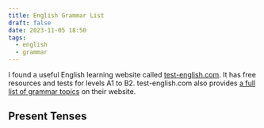```yaml
---
title: English Grammar List
draft: false
date: 2023-11-05 18:50
tags:
  - english
  - grammar
---
```


I found a useful English learning website called [test-english.com](https://test-english.com/). It has free resources and tests for levels A1 to B2. test-english.com also provides [a full list of grammar topics](https://test-english.com/grammar-points/contents/) on their website.



## Present Tenses
